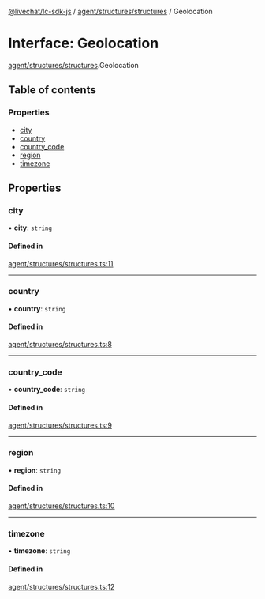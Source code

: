 [@livechat/lc-sdk-js](../README.md) / [agent/structures/structures](../modules/agent_structures_structures.md) / Geolocation

# Interface: Geolocation

[agent/structures/structures](../modules/agent_structures_structures.md).Geolocation

## Table of contents

### Properties

- [city](agent_structures_structures.Geolocation.md#city)
- [country](agent_structures_structures.Geolocation.md#country)
- [country\_code](agent_structures_structures.Geolocation.md#country_code)
- [region](agent_structures_structures.Geolocation.md#region)
- [timezone](agent_structures_structures.Geolocation.md#timezone)

## Properties

### city

• **city**: `string`

#### Defined in

[agent/structures/structures.ts:11](https://github.com/livechat/lc-sdk-js/blob/a921f8a/src/agent/structures/structures.ts#L11)

___

### country

• **country**: `string`

#### Defined in

[agent/structures/structures.ts:8](https://github.com/livechat/lc-sdk-js/blob/a921f8a/src/agent/structures/structures.ts#L8)

___

### country\_code

• **country\_code**: `string`

#### Defined in

[agent/structures/structures.ts:9](https://github.com/livechat/lc-sdk-js/blob/a921f8a/src/agent/structures/structures.ts#L9)

___

### region

• **region**: `string`

#### Defined in

[agent/structures/structures.ts:10](https://github.com/livechat/lc-sdk-js/blob/a921f8a/src/agent/structures/structures.ts#L10)

___

### timezone

• **timezone**: `string`

#### Defined in

[agent/structures/structures.ts:12](https://github.com/livechat/lc-sdk-js/blob/a921f8a/src/agent/structures/structures.ts#L12)
